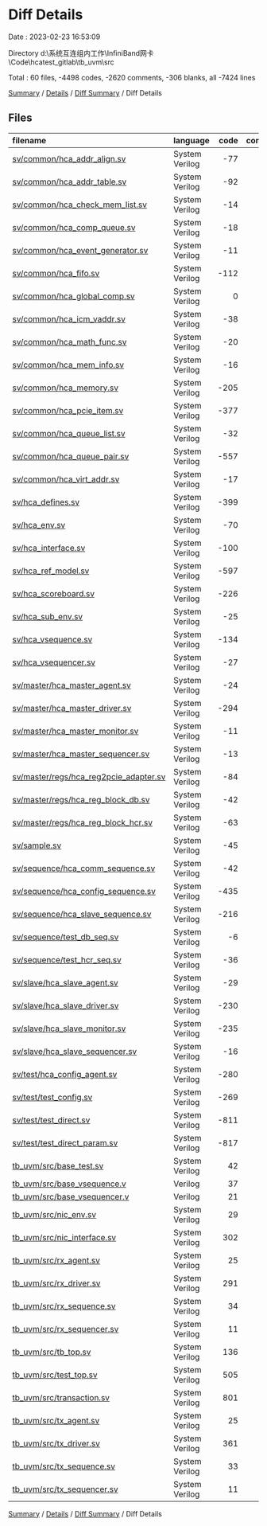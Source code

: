# Diff Details

Date : 2023-02-23 16:53:09

Directory d:\\系统互连组内工作\\InfiniBand网卡\\Code\\hcatest_gitlab\\tb_uvm\\src

Total : 60 files,  -4498 codes, -2620 comments, -306 blanks, all -7424 lines

[Summary](results.md) / [Details](details.md) / [Diff Summary](diff.md) / Diff Details

## Files
| filename | language | code | comment | blank | total |
| :--- | :--- | ---: | ---: | ---: | ---: |
| [sv/common/hca_addr_align.sv](/sv/common/hca_addr_align.sv) | System Verilog | -77 | -84 | -18 | -179 |
| [sv/common/hca_addr_table.sv](/sv/common/hca_addr_table.sv) | System Verilog | -92 | -45 | -18 | -155 |
| [sv/common/hca_check_mem_list.sv](/sv/common/hca_check_mem_list.sv) | System Verilog | -14 | -27 | -9 | -50 |
| [sv/common/hca_comp_queue.sv](/sv/common/hca_comp_queue.sv) | System Verilog | -18 | -28 | -10 | -56 |
| [sv/common/hca_event_generator.sv](/sv/common/hca_event_generator.sv) | System Verilog | -11 | 0 | -3 | -14 |
| [sv/common/hca_fifo.sv](/sv/common/hca_fifo.sv) | System Verilog | -112 | -115 | -27 | -254 |
| [sv/common/hca_global_comp.sv](/sv/common/hca_global_comp.sv) | System Verilog | 0 | 0 | -1 | -1 |
| [sv/common/hca_icm_vaddr.sv](/sv/common/hca_icm_vaddr.sv) | System Verilog | -38 | -27 | -16 | -81 |
| [sv/common/hca_math_func.sv](/sv/common/hca_math_func.sv) | System Verilog | -20 | -37 | -11 | -68 |
| [sv/common/hca_mem_info.sv](/sv/common/hca_mem_info.sv) | System Verilog | -16 | -27 | -9 | -52 |
| [sv/common/hca_memory.sv](/sv/common/hca_memory.sv) | System Verilog | -205 | -131 | -51 | -387 |
| [sv/common/hca_pcie_item.sv](/sv/common/hca_pcie_item.sv) | System Verilog | -377 | -96 | -47 | -520 |
| [sv/common/hca_queue_list.sv](/sv/common/hca_queue_list.sv) | System Verilog | -32 | -27 | -9 | -68 |
| [sv/common/hca_queue_pair.sv](/sv/common/hca_queue_pair.sv) | System Verilog | -557 | -166 | -43 | -766 |
| [sv/common/hca_virt_addr.sv](/sv/common/hca_virt_addr.sv) | System Verilog | -17 | -22 | -8 | -47 |
| [sv/hca_defines.sv](/sv/hca_defines.sv) | System Verilog | -399 | -104 | -71 | -574 |
| [sv/hca_env.sv](/sv/hca_env.sv) | System Verilog | -70 | -61 | -27 | -158 |
| [sv/hca_interface.sv](/sv/hca_interface.sv) | System Verilog | -100 | -71 | -21 | -192 |
| [sv/hca_ref_model.sv](/sv/hca_ref_model.sv) | System Verilog | -597 | -507 | -98 | -1,202 |
| [sv/hca_scoreboard.sv](/sv/hca_scoreboard.sv) | System Verilog | -226 | -59 | -28 | -313 |
| [sv/hca_sub_env.sv](/sv/hca_sub_env.sv) | System Verilog | -25 | -38 | -8 | -71 |
| [sv/hca_vsequence.sv](/sv/hca_vsequence.sv) | System Verilog | -134 | -42 | -17 | -193 |
| [sv/hca_vsequencer.sv](/sv/hca_vsequencer.sv) | System Verilog | -27 | -35 | -9 | -71 |
| [sv/master/hca_master_agent.sv](/sv/master/hca_master_agent.sv) | System Verilog | -24 | -41 | -8 | -73 |
| [sv/master/hca_master_driver.sv](/sv/master/hca_master_driver.sv) | System Verilog | -294 | -126 | -43 | -463 |
| [sv/master/hca_master_monitor.sv](/sv/master/hca_master_monitor.sv) | System Verilog | -11 | -27 | -5 | -43 |
| [sv/master/hca_master_sequencer.sv](/sv/master/hca_master_sequencer.sv) | System Verilog | -13 | -33 | -5 | -51 |
| [sv/master/regs/hca_reg2pcie_adapter.sv](/sv/master/regs/hca_reg2pcie_adapter.sv) | System Verilog | -84 | -41 | -9 | -134 |
| [sv/master/regs/hca_reg_block_db.sv](/sv/master/regs/hca_reg_block_db.sv) | System Verilog | -42 | -61 | -9 | -112 |
| [sv/master/regs/hca_reg_block_hcr.sv](/sv/master/regs/hca_reg_block_hcr.sv) | System Verilog | -63 | -74 | -18 | -155 |
| [sv/sample.sv](/sv/sample.sv) | System Verilog | -45 | 0 | -12 | -57 |
| [sv/sequence/hca_comm_sequence.sv](/sv/sequence/hca_comm_sequence.sv) | System Verilog | -42 | -43 | -8 | -93 |
| [sv/sequence/hca_config_sequence.sv](/sv/sequence/hca_config_sequence.sv) | System Verilog | -435 | -62 | -27 | -524 |
| [sv/sequence/hca_slave_sequence.sv](/sv/sequence/hca_slave_sequence.sv) | System Verilog | -216 | -45 | -20 | -281 |
| [sv/sequence/test_db_seq.sv](/sv/sequence/test_db_seq.sv) | System Verilog | -6 | -22 | -4 | -32 |
| [sv/sequence/test_hcr_seq.sv](/sv/sequence/test_hcr_seq.sv) | System Verilog | -36 | -40 | -7 | -83 |
| [sv/slave/hca_slave_agent.sv](/sv/slave/hca_slave_agent.sv) | System Verilog | -29 | -43 | -8 | -80 |
| [sv/slave/hca_slave_driver.sv](/sv/slave/hca_slave_driver.sv) | System Verilog | -230 | -100 | -24 | -354 |
| [sv/slave/hca_slave_monitor.sv](/sv/slave/hca_slave_monitor.sv) | System Verilog | -235 | -65 | -18 | -318 |
| [sv/slave/hca_slave_sequencer.sv](/sv/slave/hca_slave_sequencer.sv) | System Verilog | -16 | -32 | -6 | -54 |
| [sv/test/hca_config_agent.sv](/sv/test/hca_config_agent.sv) | System Verilog | -280 | -54 | -22 | -356 |
| [sv/test/test_config.sv](/sv/test/test_config.sv) | System Verilog | -269 | -92 | -28 | -389 |
| [sv/test/test_direct.sv](/sv/test/test_direct.sv) | System Verilog | -811 | -91 | -86 | -988 |
| [sv/test/test_direct_param.sv](/sv/test/test_direct_param.sv) | System Verilog | -817 | -178 | -100 | -1,095 |
| [tb_uvm/src/base_test.sv](/tb_uvm/src/base_test.sv) | System Verilog | 42 | 3 | 18 | 63 |
| [tb_uvm/src/base_vsequence.v](/tb_uvm/src/base_vsequence.v) | Verilog | 37 | 0 | 18 | 55 |
| [tb_uvm/src/base_vsequencer.v](/tb_uvm/src/base_vsequencer.v) | Verilog | 21 | 2 | 8 | 31 |
| [tb_uvm/src/nic_env.sv](/tb_uvm/src/nic_env.sv) | System Verilog | 29 | 0 | 12 | 41 |
| [tb_uvm/src/nic_interface.sv](/tb_uvm/src/nic_interface.sv) | System Verilog | 302 | 91 | 67 | 460 |
| [tb_uvm/src/rx_agent.sv](/tb_uvm/src/rx_agent.sv) | System Verilog | 25 | 0 | 13 | 38 |
| [tb_uvm/src/rx_driver.sv](/tb_uvm/src/rx_driver.sv) | System Verilog | 291 | 31 | 80 | 402 |
| [tb_uvm/src/rx_sequence.sv](/tb_uvm/src/rx_sequence.sv) | System Verilog | 34 | 12 | 13 | 59 |
| [tb_uvm/src/rx_sequencer.sv](/tb_uvm/src/rx_sequencer.sv) | System Verilog | 11 | 0 | 5 | 16 |
| [tb_uvm/src/tb_top.sv](/tb_uvm/src/tb_top.sv) | System Verilog | 136 | 97 | 48 | 281 |
| [tb_uvm/src/test_top.sv](/tb_uvm/src/test_top.sv) | System Verilog | 505 | 87 | 142 | 734 |
| [tb_uvm/src/transaction.sv](/tb_uvm/src/transaction.sv) | System Verilog | 801 | 40 | 167 | 1,008 |
| [tb_uvm/src/tx_agent.sv](/tb_uvm/src/tx_agent.sv) | System Verilog | 25 | 0 | 13 | 38 |
| [tb_uvm/src/tx_driver.sv](/tb_uvm/src/tx_driver.sv) | System Verilog | 361 | 34 | 98 | 493 |
| [tb_uvm/src/tx_sequence.sv](/tb_uvm/src/tx_sequence.sv) | System Verilog | 33 | 2 | 13 | 48 |
| [tb_uvm/src/tx_sequencer.sv](/tb_uvm/src/tx_sequencer.sv) | System Verilog | 11 | 0 | 5 | 16 |

[Summary](results.md) / [Details](details.md) / [Diff Summary](diff.md) / Diff Details